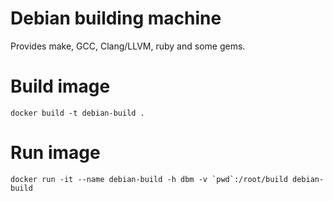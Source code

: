 # Debian building machine

Provides make, GCC, Clang/LLVM, ruby and some gems.

# Build image

    docker build -t debian-build .

# Run image

    docker run -it --name debian-build -h dbm -v `pwd`:/root/build debian-build
